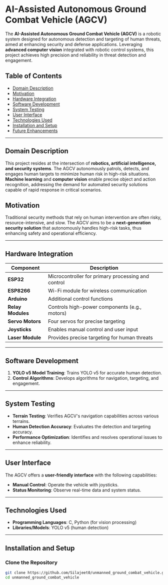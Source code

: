 # AI-Assisted Autonomous Ground Combat Vehicle (AGCV)

The **AI-Assisted Autonomous Ground Combat Vehicle (AGCV)** is a robotic system designed for autonomous detection and targeting of human threats, aimed at enhancing security and defense applications. Leveraging **advanced computer vision** integrated with robotic control systems, this project achieves high precision and reliability in threat detection and engagement.

## Table of Contents
- [Domain Description](#domain-description)
- [Motivation](#motivation)
- [Hardware Integration](#hardware-integration)
- [Software Development](#software-development)
- [System Testing](#system-testing)
- [User Interface](#user-interface)
- [Technologies Used](#technologies-used)
- [Installation and Setup](#installation-and-setup)
- [Future Enhancements](#future-enhancements)

---

## Domain Description

This project resides at the intersection of **robotics, artificial intelligence, and security systems**. The AGCV autonomously patrols, detects, and engages human targets to minimize human risk in high-risk situations. **Machine learning** and **computer vision** enable precise object and action recognition, addressing the demand for automated security solutions capable of rapid response in critical scenarios.

## Motivation

Traditional security methods that rely on human intervention are often risky, resource-intensive, and slow. The AGCV aims to be a **next-generation security solution** that autonomously handles high-risk tasks, thus enhancing safety and operational efficiency.

---

## Hardware Integration

| Component           | Description                                  |
|---------------------|----------------------------------------------|
| **ESP32**           | Microcontroller for primary processing and control |
| **ESP8266**         | Wi-Fi module for wireless communication       |
| **Arduino**         | Additional control functions                  |
| **Relay Modules**   | Controls high-power components (e.g., motors) |
| **Servo Motors**    | Four servos for precise targeting            |
| **Joysticks**       | Enables manual control and user input        |
| **Laser Module**    | Provides precise targeting for human threats |

---

## Software Development

1. **YOLO v5 Model Training**: Trains YOLO v5 for accurate human detection.
2. **Control Algorithms**: Develops algorithms for navigation, targeting, and engagement.

---

## System Testing

- **Terrain Testing**: Verifies AGCV's navigation capabilities across various terrains.
- **Human Detection Accuracy**: Evaluates the detection and targeting accuracy.
- **Performance Optimization**: Identifies and resolves operational issues to enhance reliability.

---

## User Interface

The AGCV offers a **user-friendly interface** with the following capabilities:

- **Manual Control**: Operate the vehicle with joysticks.
- **Status Monitoring**: Observe real-time data and system status.

---

## Technologies Used

- **Programming Languages**: C, Python (for vision processing)
- **Libraries/Models**: YOLO v5 (human detection)

---

## Installation and Setup

### Clone the Repository

```bash
git clone https://github.com/Silajeet0/unmanned_ground_combat_vehicle.git
cd unmanned_ground_combat_vehicle

